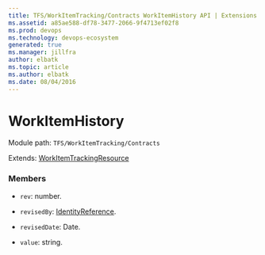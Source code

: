 ```yaml
---
title: TFS/WorkItemTracking/Contracts WorkItemHistory API | Extensions for Azure DevOps Services
ms.assetid: a85ae588-df78-3477-2066-9f4713ef02f8
ms.prod: devops
ms.technology: devops-ecosystem
generated: true
ms.manager: jillfra
author: elbatk
ms.topic: article
ms.author: elbatk
ms.date: 08/04/2016
---
```


# WorkItemHistory

Module path: `TFS/WorkItemTracking/Contracts`

Extends: [WorkItemTrackingResource](../../../TFS/WorkItemTracking/Contracts/WorkItemTrackingResource.md)

### Members

* `rev`: number. 

* `revisedBy`: [IdentityReference](../../../TFS/WorkItemTracking/Contracts/IdentityReference.md). 

* `revisedDate`: Date. 

* `value`: string. 

